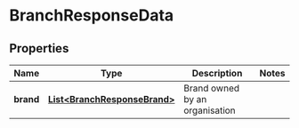 
# BranchResponseData

## Properties
Name | Type | Description | Notes
------------ | ------------- | ------------- | -------------
**brand** | [**List&lt;BranchResponseBrand&gt;**](BranchResponseBrand.md) | Brand owned by an organisation | 



